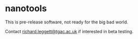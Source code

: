nanotools
=========

This is pre-release software, not ready for the big bad world.

Contact richard.leggett@tgac.ac.uk if interested in beta testing.
